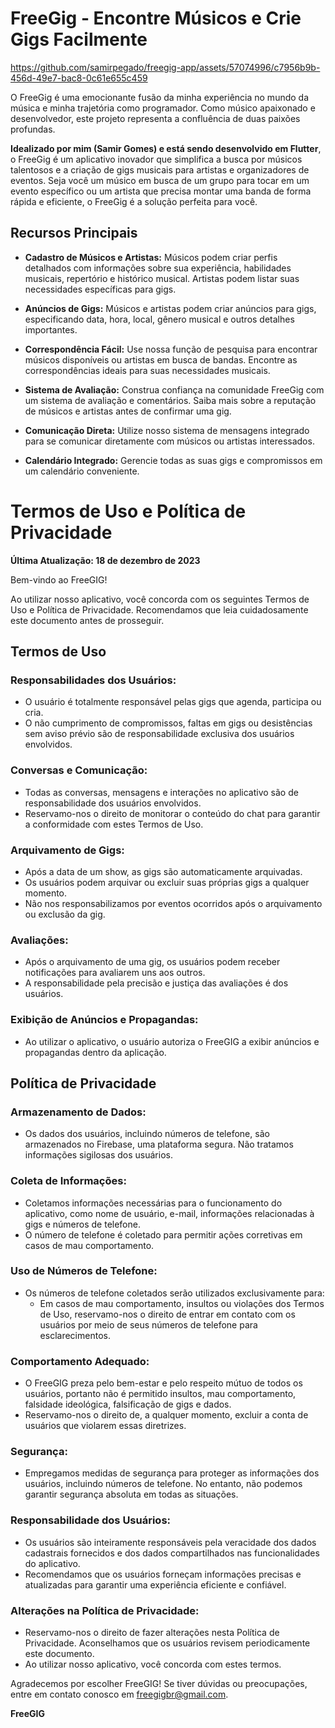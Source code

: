 # FreeGig - Encontre Músicos e Crie Gigs Facilmente

https://github.com/samirpegado/freegig-app/assets/57074996/c7956b9b-456d-49e7-bac8-0c61e655c459

O FreeGig é uma emocionante fusão da minha experiência no mundo da música e minha trajetória como programador. Como músico apaixonado e desenvolvedor, este projeto representa a confluência de duas paixões profundas. 

**Idealizado por mim (Samir Gomes) e está sendo desenvolvido em Flutter**, o FreeGig é um aplicativo inovador que simplifica a busca por músicos talentosos e a criação de gigs musicais para artistas e organizadores de eventos. Seja você um músico em busca de um grupo para tocar em um evento específico ou um artista que precisa montar uma banda de forma rápida e eficiente, o FreeGig é a solução perfeita para você.


## Recursos Principais

- **Cadastro de Músicos e Artistas:** Músicos podem criar perfis detalhados com informações sobre sua experiência, habilidades musicais, repertório e histórico musical. Artistas podem listar suas necessidades específicas para gigs.

- **Anúncios de Gigs:** Músicos e artistas podem criar anúncios para gigs, especificando data, hora, local, gênero musical e outros detalhes importantes.

- **Correspondência Fácil:** Use nossa função de pesquisa para encontrar músicos disponíveis ou artistas em busca de bandas. Encontre as correspondências ideais para suas necessidades musicais.

- **Sistema de Avaliação:** Construa confiança na comunidade FreeGig com um sistema de avaliação e comentários. Saiba mais sobre a reputação de músicos e artistas antes de confirmar uma gig.

- **Comunicação Direta:** Utilize nosso sistema de mensagens integrado para se comunicar diretamente com músicos ou artistas interessados.

- **Calendário Integrado:** Gerencie todas as suas gigs e compromissos em um calendário conveniente.

# Termos de Uso e Política de Privacidade

**Última Atualização: 18 de dezembro de 2023**

Bem-vindo ao FreeGIG!

Ao utilizar nosso aplicativo, você concorda com os seguintes Termos de Uso e Política de Privacidade. Recomendamos que leia cuidadosamente este documento antes de prosseguir.

## Termos de Uso

### Responsabilidades dos Usuários:
- O usuário é totalmente responsável pelas gigs que agenda, participa ou cria.
- O não cumprimento de compromissos, faltas em gigs ou desistências sem aviso prévio são de responsabilidade exclusiva dos usuários envolvidos.

### Conversas e Comunicação:
- Todas as conversas, mensagens e interações no aplicativo são de responsabilidade dos usuários envolvidos.
- Reservamo-nos o direito de monitorar o conteúdo do chat para garantir a conformidade com estes Termos de Uso.

### Arquivamento de Gigs:
- Após a data de um show, as gigs são automaticamente arquivadas. 
- Os usuários podem arquivar ou excluir suas próprias gigs a qualquer momento.
- Não nos responsabilizamos por eventos ocorridos após o arquivamento ou exclusão da gig.

### Avaliações:
- Após o arquivamento de uma gig, os usuários podem receber notificações para avaliarem uns aos outros.
- A responsabilidade pela precisão e justiça das avaliações é dos usuários.

### Exibição de Anúncios e Propagandas:
- Ao utilizar o aplicativo, o usuário autoriza o FreeGIG a exibir anúncios e propagandas dentro da aplicação.

## Política de Privacidade

### Armazenamento de Dados:
- Os dados dos usuários, incluindo números de telefone, são armazenados no Firebase, uma plataforma segura. Não tratamos informações sigilosas dos usuários.

### Coleta de Informações:
- Coletamos informações necessárias para o funcionamento do aplicativo, como nome de usuário, e-mail, informações relacionadas à gigs e números de telefone.
- O número de telefone é coletado para permitir ações corretivas em casos de mau comportamento.

### Uso de Números de Telefone:
- Os números de telefone coletados serão utilizados exclusivamente para:
  - Em casos de mau comportamento, insultos ou violações dos Termos de Uso, reservamo-nos o direito de entrar em contato com os usuários por meio de seus números de telefone para esclarecimentos.

### Comportamento Adequado:
- O FreeGIG preza pelo bem-estar e pelo respeito mútuo de todos os usuários, portanto não é permitido insultos, mau comportamento, falsidade ideológica, falsificação de gigs e dados.
- Reservamo-nos o direito de, a qualquer momento, excluir a conta de usuários que violarem essas diretrizes.

### Segurança:
- Empregamos medidas de segurança para proteger as informações dos usuários, incluindo números de telefone. No entanto, não podemos garantir segurança absoluta em todas as situações.

### Responsabilidade dos Usuários:
- Os usuários são inteiramente responsáveis pela veracidade dos dados cadastrais fornecidos e dos dados compartilhados nas funcionalidades do aplicativo.
- Recomendamos que os usuários forneçam informações precisas e atualizadas para garantir uma experiência eficiente e confiável.

### Alterações na Política de Privacidade:
- Reservamo-nos o direito de fazer alterações nesta Política de Privacidade. Aconselhamos que os usuários revisem periodicamente este documento.
- Ao utilizar nosso aplicativo, você concorda com estes termos.

Agradecemos por escolher FreeGIG! Se tiver dúvidas ou preocupações, entre em contato conosco em [freegigbr@gmail.com](mailto:freegigbr@gmail.com).

**FreeGIG**

